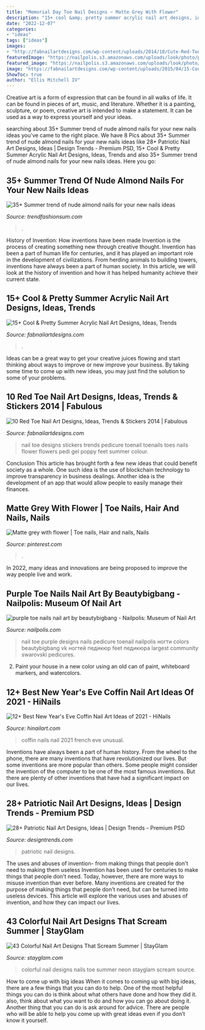 ```yaml
---
title: "Memorial Day Toe Nail Designs ~ Matte Grey With Flower"
description: "15+ cool &amp; pretty summer acrylic nail art designs, ideas, trends"
date: "2022-12-07"
categories:
- "ideas"
tags: ["ideas"]
images:
- "http://fabnailartdesigns.com/wp-content/uploads/2014/10/Cute-Red-Toe-Nail-Art-Designs-Ideas-Trends-Stickers-2014-4.jpg"
featuredImage: "https://nailpolis.s3.amazonaws.com/uploads/look/photo/processed/1509073912-4-3087/JKT4SatlorI.jpg"
featured_image: "https://nailpolis.s3.amazonaws.com/uploads/look/photo/processed/1509073912-4-3087/JKT4SatlorI.jpg"
image: "https://fabnailartdesigns.com/wp-content/uploads/2015/04/15-Cool-Pretty-Summer-Acrylic-Nail-Art-Designs-Ideas-Trends-Stickers-2015-11.jpg"
ShowToc: true
author: "Ellis Mitchell IV"
---
```



Creative art is a form of expression that can be found in all walks of life. It can be found in pieces of art, music, and literature. Whether it is a painting, sculpture, or poem, creative art is intended to make a statement. It can be used as a way to express yourself and your ideas.

	

		
searching about 35+ Summer trend of nude almond nails for your new nails ideas you've came to the right place. We have 8 Pics about 35+ Summer trend of nude almond nails for your new nails ideas like 28+ Patriotic Nail Art Designs, Ideas | Design Trends - Premium PSD, 15+ Cool &amp; Pretty Summer Acrylic Nail Art Designs, Ideas, Trends and also 35+ Summer trend of nude almond nails for your new nails ideas. Here you go:
		
    
## 35+ Summer Trend Of Nude Almond Nails For Your New Nails Ideas

<img loading=lazy src="https://trendfashionsum.com/wp-content/uploads/2021/05/15-12.jpg" onerror="this.onerror=null;this.src='https://tse4.mm.bing.net/th?id=OIP.ManiadNX2C_UE1r_RzMQMQHaLH&amp;pid=15.1';" alt="35+ Summer trend of nude almond nails for your new nails ideas">

_Source: trendfashionsum.com_

>. 

	

History of Invention: How inventions have been made
Invention is the process of creating something new through creative thought. Invention has been a part of human life for centuries, and it has played an important role in the development of civilizations. From herding animals to building towers, inventions have always been a part of human society. In this article, we will look at the history of invention and how it has helped humanity achieve their current state.

    
## 15+ Cool &amp; Pretty Summer Acrylic Nail Art Designs, Ideas, Trends

<img loading=lazy src="https://fabnailartdesigns.com/wp-content/uploads/2015/04/15-Cool-Pretty-Summer-Acrylic-Nail-Art-Designs-Ideas-Trends-Stickers-2015-11.jpg" onerror="this.onerror=null;this.src='https://tse1.mm.bing.net/th?id=OIP.VHTnYwkBD7-329UJs8hssQHaHY&amp;pid=15.1';" alt="15+ Cool &amp; Pretty Summer Acrylic Nail Art Designs, Ideas, Trends">

_Source: fabnailartdesigns.com_

>. 

	

Ideas can be a great way to get your creative juices flowing and start thinking about ways to improve or new improve your business. By taking some time to come up with new ideas, you may just find the solution to some of your problems.

    
## 10 Red Toe Nail Art Designs, Ideas, Trends &amp; Stickers 2014 | Fabulous

<img loading=lazy src="http://fabnailartdesigns.com/wp-content/uploads/2014/10/Cute-Red-Toe-Nail-Art-Designs-Ideas-Trends-Stickers-2014-4.jpg" onerror="this.onerror=null;this.src='https://tse3.mm.bing.net/th?id=OIP.nKv4f7I7QZWPLFMhieag0gHaJ4&amp;pid=15.1';" alt="10 Red Toe Nail Art Designs, Ideas, Trends &amp; Stickers 2014 | Fabulous">

_Source: fabnailartdesigns.com_

>nail toe designs stickers trends pedicure toenail toenails toes nails flower flowers pedi gel poppy feet summer colour. 

	

Conclusion
This article has brought forth a few new ideas that could benefit society as a whole. One such idea is the use of blockchain technology to improve transparency in business dealings. Another idea is the development of an app that would allow people to easily manage their finances.

    
## Matte Grey With Flower | Toe Nails, Hair And Nails, Nails

<img loading=lazy src="https://i.pinimg.com/originals/b2/2f/c3/b22fc30b85ec1338ca0f3c9569d8b84b.jpg" onerror="this.onerror=null;this.src='https://tse4.mm.bing.net/th?id=OIP.5KzEZNoR2GUYSE_imOvLxwHaJ4&amp;pid=15.1';" alt="Matte grey with flower | Toe nails, Hair and nails, Nails">

_Source: pinterest.com_

>. 

	

In 2022, many ideas and innovations are being proposed to improve the way people live and work.

    
## Purple Toe Nails Nail Art By Beautybigbang - Nailpolis: Museum Of Nail Art

<img loading=lazy src="https://nailpolis.s3.amazonaws.com/uploads/look/photo/processed/1509073912-4-3087/JKT4SatlorI.jpg" onerror="this.onerror=null;this.src='https://tse1.mm.bing.net/th?id=OIP.9IOZp9uztVXiSH4Qx-ikmgHaHa&amp;pid=15.1';" alt="purple toe nails nail art by beautybigbang - Nailpolis: Museum of Nail Art">

_Source: nailpolis.com_

>nail toe purple designs nails pedicure toenail nailpolis ногти colors beautybigbang vk ногтей педикюр feet педикюра largest community swarovski pedicures. 

	

2. Paint your house in a new color using an old can of paint, whiteboard markers, and watercolors.

    
## 12+ Best New Year&#039;s Eve Coffin Nail Art Ideas Of 2021 - HiNails

<img loading=lazy src="https://hinailart.com/wp-content/uploads/2020/12/coffin-nails-exciting-ideas-long-white-fire.jpg" onerror="this.onerror=null;this.src='https://tse3.mm.bing.net/th?id=OIP.HMKCKfkGN5VLTW6EIdGDwwHaHa&amp;pid=15.1';" alt="12+ Best New Year&#039;s Eve Coffin Nail Art Ideas of 2021 - HiNails">

_Source: hinailart.com_

>coffin nails nail 2021 french eve unusual. 

	

Inventions have always been a part of human history. From the wheel to the phone, there are many inventions that have revolutionized our lives. But some inventions are more popular than others. Some people might consider the invention of the computer to be one of the most famous inventions. But there are plenty of other inventions that have had a significant impact on our lives.

    
## 28+ Patriotic Nail Art Designs, Ideas | Design Trends - Premium PSD

<img loading=lazy src="https://images.designtrends.com/wp-content/uploads/2016/02/22055043/Red-and-White-Patriotic-Nail-Design.jpg" onerror="this.onerror=null;this.src='https://tse3.mm.bing.net/th?id=OIP.cjebbydXHjZrmOmOhqOQlAHaHa&amp;pid=15.1';" alt="28+ Patriotic Nail Art Designs, Ideas | Design Trends - Premium PSD">

_Source: designtrends.com_

>patriotic nail designs. 

	

The uses and abuses of invention- from making things that people don't need to making them useless
Invention has been used for centuries to make things that people don't need. Today, however, there are more ways to misuse invention than ever before. Many inventions are created for the purpose of making things that people don't need, but can be turned into useless devices. This article will explore the various uses and abuses of invention, and how they can impact our lives.

    
## 43 Colorful Nail Art Designs That Scream Summer | StayGlam

<img loading=lazy src="https://stayglam.com/wp-content/uploads/2019/04/Funky-Colorful-Toe-Nails.jpg" onerror="this.onerror=null;this.src='https://tse4.mm.bing.net/th?id=OIP.tUeVZjEy8HeDLXR76m6q2gHaLG&amp;pid=15.1';" alt="43 Colorful Nail Art Designs That Scream Summer | StayGlam">

_Source: stayglam.com_

>colorful nail designs nails toe summer neon stayglam scream source. 

	

How to come up with big ideas
When it comes to coming up with big ideas, there are a few things that you can do to help. One of the most helpful things you can do is think about what others have done and how they did it. also, think about what you want to do and how you can go about doing it. Another thing that you can do is ask around for advice. There are people who will be able to help you come up with great ideas even if you don’t know it yourself.

